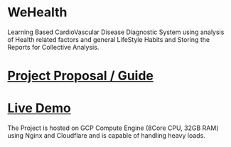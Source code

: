 # WeHealth
Learning Based CardioVascular Disease Diagnostic System using analysis of Health related factors and general LifeStyle Habits and Storing the Reports for Collective Analysis.

# [Project Proposal / Guide](https://drive.google.com/file/d/1Or_AbsO7c-RfgTy9JT9T8Q8Dp9imNd0t/view?usp=sharing)

# [Live Demo](https://wehealth.ml/)
The Project is hosted on GCP Compute Engine (8Core CPU, 32GB RAM) using Nginx and Cloudflare and is capable of handling heavy loads.
